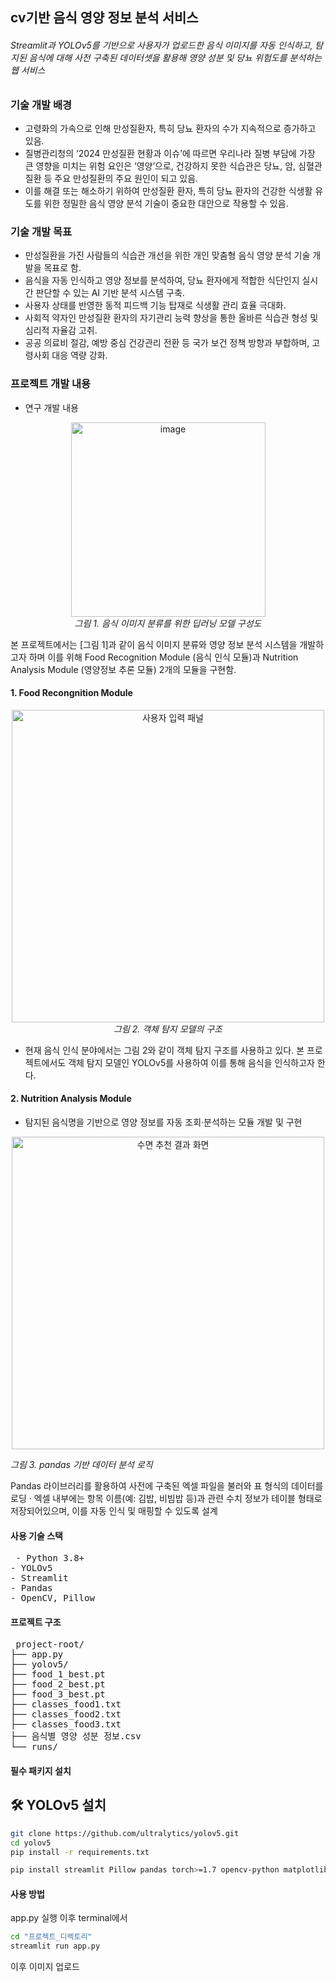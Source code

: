 ## cv기반 음식 영양 정보 분석 서비스

###### Streamlit과 YOLOv5를 기반으로 사용자가 업로드한 음식 이미지를 자동 인식하고,  탐지된 음식에 대해 사전 구축된 데이터셋을 활용해 영양 성분 및 당뇨 위험도를 분석하는 웹 서비스



### 기술 개발 배경
- 고령화의 가속으로 인해 만성질환자, 특히 당뇨 환자의 수가 지속적으로 증가하고 있음.
- 질병관리청의 ‘2024 만성질환 현황과 이슈’에 따르면 우리나라 질병 부담에 가장 큰 영향을 미치는 위험 요인은 ‘영양’으로, 건강하지 못한 식습관은 당뇨, 암, 심혈관 질환 등 주요 만성질환의 주요 원인이 되고 있음.
- 이를 해결 또는 해소하기 위하여 만성질환 환자, 특히 당뇨 환자의 건강한 식생활 유도를 위한 정밀한 음식 영양 분석 기술이 중요한 대안으로 작용할 수 있음.

### 기술 개발 목표
- 만성질환을 가진 사람들의 식습관 개선을 위한 개인 맞춤형 음식 영양 분석 기술 개발을 목표로 함.
- 음식을 자동 인식하고 영양 정보를 분석하여, 당뇨 환자에게 적합한 식단인지 실시간 판단할 수 있는 AI 기반 분석 시스템 구축.
- 사용자 상태를 반영한 동적 피드백 기능 탑재로 식생활 관리 효율 극대화.
- 사회적 약자인 만성질환 환자의 자기관리 능력 향상을 통한 올바른 식습관 형성 및 심리적 자율감 고취.
- 공공 의료비 절감, 예방 중심 건강관리 전환 등 국가 보건 정책 방향과 부합하며, 고령사회 대응 역량 강화.

### 프로젝트 개발 내용
- 연구 개발 내용
<p align="center"> <img width="311" alt="image" src="https://github.com/user-attachments/assets/fa8a219f-db84-4f72-ace7-89376dd27660" /> <br/> <em>그림 1. 음식 이미지 분류를 위한 딥러닝 모델 구성도</em> </p>

본 프로젝트에서는 [그림 1]과 같이 음식 이미지 분류와 영양 정보 분석 시스템을 개발하고자 하며 이를 위해 Food Recognition Module (음식 인식 모듈)과 Nutrition Analysis Module (영양정보 추론 모듈) 2개의 모듈을 구현함.

#### 1. Food Recongnition Module

<p align="center"> <img width="500" alt="사용자 입력 패널" src="https://github.com/user-attachments/assets/7703fe18-6f8c-478f-a4d1-524840857094" /> <br/> <em>그림 2. 객체 탐지 모델의 구조</em> </p>

- 현재 음식 인식 분야에서는 그림 2와 같이 객체 탐지 구조를 사용하고 있다. 본 프로젝트에서도 객체 탐지 모델인 YOLOv5를 사용하여 이를 통해 음식을 인식하고자 한다. 

#### 2. Nutrition Analysis Module 
- 탐지된 음식명을 기반으로 영양 정보를 자동 조회·분석하는 모듈 개발 및 구현
<p align="center">
  <img width="500" alt="수면 추천 결과 화면" src="https://github.com/user-attachments/assets/92d0866c-7fa7-4701-aff9-02f175ea3b5f" />
  <br/>
  
  <em>그림 3. pandas 기반 데이터 분석 로직</em>
</p>

Pandas 라이브러리를 활용하여 사전에 구축된 엑셀 파일을 불러와 표 형식의 데이터를 로딩
 · 엑셀 내부에는 항목 이름(예: 김밥, 비빔밥 등)과 관련 수치 정보가 테이블 형태로 저장되어있으며, 이를 자동 인식 및 매핑할 수 있도록 설계

 #### 사용 기술 스택 
<pre> - Python 3.8+
- YOLOv5 
- Streamlit
- Pandas 
- OpenCV, Pillow 
</pre>

 #### 프로젝트 구조
<pre> project-root/  
├── app.py                        
├── yolov5/                         
├── food_1_best.pt                
├── food_2_best.pt  
├── food_3_best.pt  
├── classes_food1.txt              
├── classes_food2.txt  
├── classes_food3.txt  
├── 음식별 영양 성분 정보.csv      
└── runs/                          
</pre>
#### 필수 패키지 설치
## 🛠 YOLOv5 설치

```bash
git clone https://github.com/ultralytics/yolov5.git
cd yolov5
pip install -r requirements.txt

pip install streamlit Pillow pandas torch>=1.7 opencv-python matplotlib pyyaml
```



#### 사용 방법 
app.py 실행 이후 terminal에서  
```bash 
cd "프로젝트_디렉토리"
streamlit run app.py
```

이후 이미지 업로드
 
